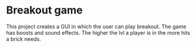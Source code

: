 # Breakout game
This project creates a GUI in which the user can play breakout.
The game has boosts and sound effects. The higher the lvl a player is in the more hits a brick needs.